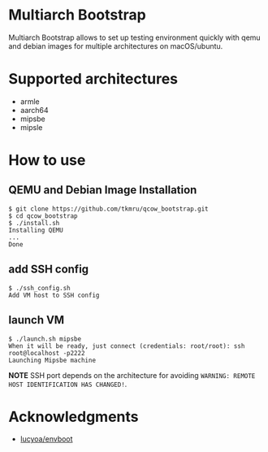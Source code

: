 # Multiarch Bootstrap

Multiarch Bootstrap allows to set up testing environment quickly with qemu and debian images for multiple architectures on macOS/ubuntu.

# Supported architectures

- armle
- aarch64
- mipsbe
- mipsle

# How to use
## QEMU and Debian Image Installation

```
$ git clone https://github.com/tkmru/qcow_bootstrap.git
$ cd qcow_bootstrap
$ ./install.sh
Installing QEMU
...
Done
```

## add SSH config

```
$ ./ssh_config.sh
Add VM host to SSH config
```

## launch VM

```
$ ./launch.sh mipsbe
When it will be ready, just connect (credentials: root/root): ssh root@localhost -p2222
Launching Mipsbe machine
```

**NOTE** SSH port depends on the architecture for avoiding ```WARNING: REMOTE HOST IDENTIFICATION HAS CHANGED!```.

# Acknowledgments

- [lucyoa/envboot](https://github.com/lucyoa/envboot)
